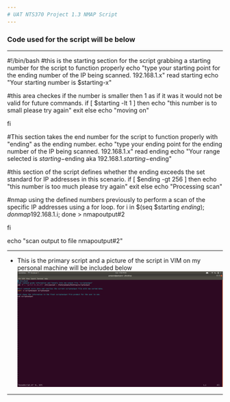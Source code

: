 ```yaml
---
# UAT NTS370 Project 1.3 NMAP Script
---
```

### Code used for the script will be below
---
#!/bin/bash
#this is the starting section for the script grabbing a starting number for the script to function properly
echo "type your starting point for the ending number of the IP being scanned. 192.168.1.x"
read starting
echo "Your starting number is $starting-x"

#this area checkes if the number is smaller then 1 as if it was it would not be valid for future commands.
if [ $starting -lt 1 ]
then
	echo "this number is to small please try again"
	exit
else
	echo "moving on"

fi

#This section takes the end number for the script to function properly with "ending" as the ending number.
echo "type your ending point for the ending number of the IP being scanned. 192.168.1.x"
read ending
echo "Your range selected is $starting-$ending aka 192.168.1.$starting-$ending"


#this section of the script defines whether the ending exceeds the set standard for IP addresses in this scenario.
if [ $ending -gt 256 ]
then
	echo "this number is too much please try again"
	exit
else
	echo "Processing scan"

#nmap using the defined numbers previously to perform a scan of the specific IP addresses using a for loop.
for i in $(seq $starting $ending); do nmap 192.168.1.$i; done > nmapoutput#2

fi

echo "scan output to file nmapoutput#2"

---

+ This is the primary script and a picture of the script in VIM on my personal machine will be included below
![](https://github.com/pampew10/NTS370/blob/master/Screenshotforclass)
---
